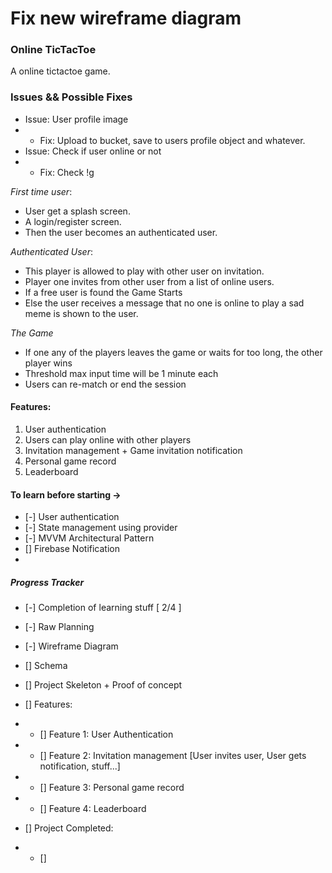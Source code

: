

# Fix new wireframe diagram

### Online TicTacToe

A online tictactoe game.


### Issues && Possible Fixes
- Issue: User profile image
- - Fix: Upload to bucket, save to users profile object and whatever.
- Issue: Check if user online or not
- - Fix: Check !g


*First time user*:
- User get a splash screen.
- A login/register screen.
- Then the user becomes an authenticated user.

*Authenticated User*:
- This player is allowed to play with other user on invitation.
- Player one invites from other user from a list of online users.
- If a free user is found the Game Starts
- Else the user receives a message that no one is online to play a sad meme is shown to the user.

*The Game*
- If one any of the players leaves the game or waits for too long, the other player wins
- Threshold max input time will be 1 minute each
- Users can re-match or end the session

#### Features:

1. User authentication 
1. Users can play online with other players 
1. Invitation management + Game invitation notification
1. Personal game record
1. Leaderboard

#### To learn before starting ->
- [-] User authentication
- [-] State management using provider 
- [-] MVVM Architectural Pattern
- [] Firebase Notification
- 

##### Progress Tracker
- [-] Completion of learning stuff  [ 2/4 ]
- [-] Raw Planning
- [-] Wireframe Diagram
- [] Schema 
- [] Project Skeleton + Proof of concept
- [] Features:
- - [] Feature 1: User Authentication
- - [] Feature 2: Invitation management [User invites user, User gets notification, stuff...]
- - [] Feature 3: Personal game record
- - [] Feature 4: Leaderboard 

- [] Project Completed:
- - [] 